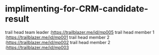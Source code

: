 # implimenting-for-CRM-candidate-result
trail head team leader :https://trailblazer.me/id/mp005
trail head member 1 :https://trailblazer.me/id/mp001
trail head member 2 :https://trailblazer.me/id/mp002
trail head member 2 :https://trailblazer.me/id/mp003
